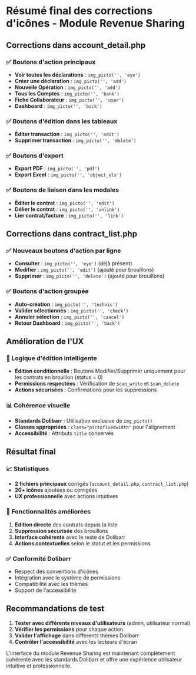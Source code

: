 # Résumé final des corrections d'icônes - Module Revenue Sharing

## Corrections dans account_detail.php

### ✅ **Boutons d'action principaux**
- **Voir toutes les déclarations** : `img_picto('', 'eye')`
- **Créer une déclaration** : `img_picto('', 'add')`
- **Nouvelle Opération** : `img_picto('', 'add')`
- **Tous les Comptes** : `img_picto('', 'bank')`
- **Fiche Collaborateur** : `img_picto('', 'user')`
- **Dashboard** : `img_picto('', 'back')`

### ✅ **Boutons d'édition dans les tableaux**
- **Éditer transaction** : `img_picto('', 'edit')`
- **Supprimer transaction** : `img_picto('', 'delete')`

### ✅ **Boutons d'export**
- **Export PDF** : `img_picto('', 'pdf')`
- **Export Excel** : `img_picto('', 'object_xls')`

### ✅ **Boutons de liaison dans les modales**
- **Éditer le contrat** : `img_picto('', 'edit')`
- **Délier le contrat** : `img_picto('', 'unlink')`
- **Lier contrat/facture** : `img_picto('', 'link')`

## Corrections dans contract_list.php

### ✅ **Nouveaux boutons d'action par ligne**
- **Consulter** : `img_picto('', 'eye')` (déjà présent)
- **Modifier** : `img_picto('', 'edit')` (ajouté pour brouillons)
- **Supprimer** : `img_picto('', 'delete')` (ajouté pour brouillons)

### ✅ **Boutons d'action groupée**
- **Auto-création** : `img_picto('', 'technic')`
- **Valider sélectionnés** : `img_picto('', 'check')`
- **Annuler sélection** : `img_picto('', 'cancel')`
- **Retour Dashboard** : `img_picto('', 'back')`

## Amélioration de l'UX

### 🎯 **Logique d'édition intelligente**
- **Édition conditionnelle** : Boutons Modifier/Supprimer uniquement pour les contrats en brouillon (status = 0)
- **Permissions respectées** : Vérification de `$can_write` et `$can_delete`
- **Actions sécurisées** : Confirmations pour les suppressions

### 📊 **Cohérence visuelle**
- **Standards Dolibarr** : Utilisation exclusive de `img_picto()`
- **Classes appropriées** : `class="pictofixedwidth"` pour l'alignement
- **Accessibilité** : Attributs `title` conservés

## Résultat final

### 📈 **Statistiques**
- **2 fichiers principaux** corrigés (`account_detail.php`, `contract_list.php`)
- **20+ icônes** ajoutées ou corrigées
- **UX professionnelle** avec actions intuitives

### 🔧 **Fonctionnalités améliorées**
1. **Edition directe** des contrats depuis la liste
2. **Suppression sécurisée** des brouillons
3. **Interface cohérente** avec le reste de Dolibarr
4. **Actions contextuelles** selon le statut et les permissions

### ✅ **Conformité Dolibarr**
- Respect des conventions d'icônes
- Intégration avec le système de permissions
- Compatibilité avec les thèmes
- Support de l'accessibilité

## Recommandations de test

1. **Tester avec différents niveaux d'utilisateurs** (admin, utilisateur normal)
2. **Vérifier les permissions** pour chaque action
3. **Valider l'affichage** dans différents thèmes Dolibarr
4. **Contrôler l'accessibilité** avec les lecteurs d'écran

L'interface du module Revenue Sharing est maintenant complètement cohérente avec les standards Dolibarr et offre une expérience utilisateur intuitive et professionnelle.